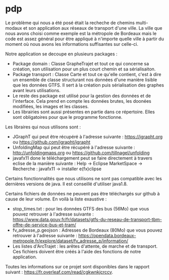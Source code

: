 # pdp

Le problème qui nous a été posé était la recheche de chemins multi-modaux et son application aux réseaux de transport d'une ville. La ville que nous avons choisi comme exemple est la métropole de Bordeaux mais le code est assez général pour être appliqué à n'importe quelle ville à partir du moment où nous avons les informations suffisantes sur celle-ci.

Notre application se decoupe en plusieurs packages :
 - Package domain : Classe GrapheTrajet et tout ce qui concerne sa création, son utilisation pour un plus court chemin et sa sérialisaiton.
 - Package transport : Classe Carte et tout ce qu'elle contient, c'est à dire un ensemble de classe structurant nos données d'une manière lisible que les données GTFS. Il sert à la création puis sérialisation des graphes avant leurs utilisations.
- Le reste des package est utilisé pour la gestion des données et de l'interface. Cela prend en compte les données brutes, les doonées modifiées, les images et les classes.
- Les librairies sont aussi présentes en partie dans ce répertoire. Elles sont obligatoires pour que le programme fonctionne.

Les libraires qui nous utilisons sont :
- JGraphT qui peut être récupéré à l'adresse suivante : https://jgrapht.org ou https://github.com/jgrapht/jgrapht
- UnfoldingMap qui peut être récupéré à l'adresse suivante : http://unfoldingmaps.org ou https://github.com/tillnagel/unfolding
- javafx11 done le téléchargement peut se faire directement à travers eclise de la manière suivante : Help -> Eclipse MarketSpace -> Recherche : javafx11 -> installer e(fx)clipse

Certains fonctionnalités que nous utilisons ne sont pas compatible avec les dernières versions de java. Il est conseillé d'utiliser java1.8.

Certains fichiers de données ne peuvent pas être téléchargés sur github à cause de leur volume. En voilà la liste exaustive :
- stop_times.txt : pour les données GTFS des bus (56Mo) que vous pouvez retrouver à l'adresse suivante : https://www.data.gouv.fr/fr/datasets/gtfs-du-reseau-de-transport-tbm-offre-de-service-bus-et-tram/
- fv_adresse_p.geojson : Adresses de Bordeaux (80Mo) que vous pouvez retrouver à l'adresse suivante : https://opendata.bordeaux-metropole.fr/explore/dataset/fv_adresse_p/information/
- Les listes d'ArcTrajet : les arêtes d'attente, de marche et de transport. Ces fichiers doivent être créés à l'aide des fonctions de notre application.

Toutes les informations sur ce projet sont disponibles dans le rapport suivant : https://fr.overleaf.com/read/cgkwnkjcrccv.
